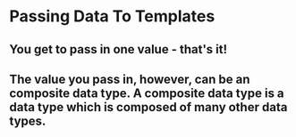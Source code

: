 # Passing Data To Templates

## You get to pass in one value - that's it!

## The value you pass in, however, can be an composite data type. A composite data type is a data type which is composed of many other data types.